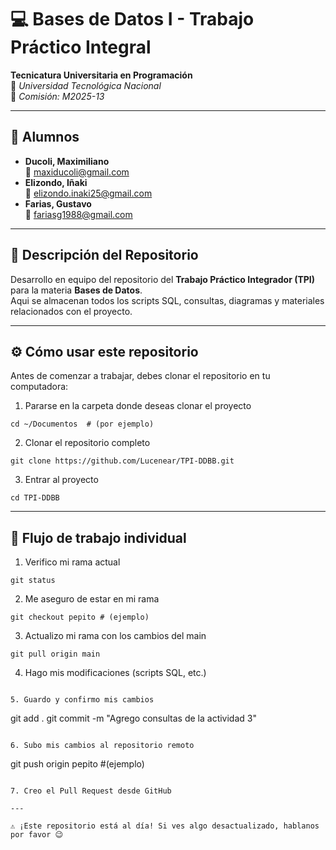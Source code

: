 # 💻 Bases de Datos I - Trabajo Práctico Integral
**Tecnicatura Universitaria en Programación**  
📍 *Universidad Tecnológica Nacional*  
📌 *Comisión: M2025-13*

---

## 👥 Alumnos

- **Ducoli, Maximiliano**  
  📧 maxiducoli@gmail.com  
- **Elizondo, Iñaki**  
  📧 elizondo.inaki25@gmail.com  
- **Farias, Gustavo**  
  📧 fariasg1988@gmail.com

---

## 📂 Descripción del Repositorio
Desarrollo en equipo del repositorio del **Trabajo Práctico Integrador (TPI)** para la materia **Bases de Datos**.  
Aqui se almacenan todos los scripts SQL, consultas, diagramas y materiales relacionados con el proyecto.

---

## ⚙️ Cómo usar este repositorio

Antes de comenzar a trabajar, debes clonar el repositorio en tu computadora:

1. Pararse en la carpeta donde deseas clonar el proyecto
```
cd ~/Documentos  # (por ejemplo)
```

2. Clonar el repositorio completo
```
git clone https://github.com/Lucenear/TPI-DDBB.git
```

3. Entrar al proyecto
```
cd TPI-DDBB
```

---

## 📝 Flujo de trabajo individual

1. Verifico mi rama actual
```
git status
```

2. Me aseguro de estar en mi rama
```
git checkout pepito # (ejemplo)
```

3. Actualizo mi rama con los cambios del main
```
git pull origin main
```

4. Hago mis modificaciones (scripts SQL, etc.)
```

5. Guardo y confirmo mis cambios
```
git add .
git commit -m "Agrego consultas de la actividad 3"
```

6. Subo mis cambios al repositorio remoto
```
git push origin pepito #(ejemplo)
```

7. Creo el Pull Request desde GitHub

---

⚠️ ¡Este repositorio está al día! Si ves algo desactualizado, hablanos por favor 😉